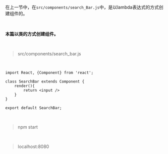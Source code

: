 <br>

在上一节中，在`src/components/search_Bar.js`中，是以lambda表达式的方式创建组件的。

<br>

**本篇以类的方式创建组件。**

<br>

> src/components/search_bar.js

<br>

	import React, {Component} from 'react';
	
	class SearchBar extends Component {
	    render(){
	        return <input />
	    }
	}
	
	export default SearchBar;

<br>

> npm start

<br>

> localhost:8080

<br>
